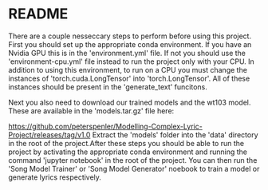 # README

There are a couple nesseccary steps to perform before using this project.
First you should set up the appropriate conda environment. If you have an Nvidia GPU this is in the 'environment.yml' file. If not you should use the 'environment-cpu.yml' file instead to run the project only with your CPU. In addition to using this environment, to run on a CPU you must change the instances of 'torch.cuda.LongTensor' into 'torch.LongTensor'. All of these instances should be present in the 'generate_text' funcitons.

Next you also need to download our trained models and the wt103 model. These are available in the 'models.tar.gz' file here:

https://github.com/peterspenler/Modelling-Complex-Lyric-Project/releases/tag/v1.0
Extract the 'models' folder into the 'data' directory in the root of the project.After these steps you should be able to run the project by activating the appropriate conda environment and running the command 'jupyter notebook' in the root of the project. You can then run the 'Song Model Trainer' or 'Song Model Generator' noebook to train a model or generate lyrics respectively.